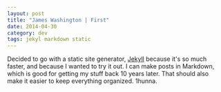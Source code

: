 ```yaml
---
layout: post
title: "James Washington | First"
date: 2014-04-30
category: dev
tags: jekyl markdown static
---
```


Decided to go with a static site generator,  [Jekyll](http://jekyllrb.com) because it's so much faster, and because I wanted to try it out.  I can make posts in Markdown, which is good for getting my stuff back 10 years later.  That should also make it easier to keep everything organized.  1hunna.
